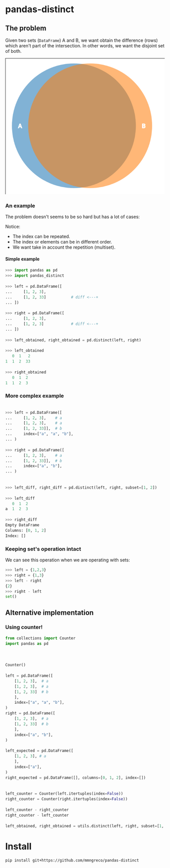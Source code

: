 # pandas-distinct

## The problem

Given two sets (`DataFrame`) A and B, we want obtain the difference (rows)
which aren't part of the intersection. In other words, we want the disjoint set
of both.

![venn diagram](venn.png)


### An example

The problem doesn't seems to be so hard but has a lot of cases:

Notice:

- The index can be repeated.
- The index or elements can be in different order.
- We want take in account the repetition (multiset).


#### Simple example

```python
>>> import pandas as pd
>>> import pandas_distinct

>>> left = pd.DataFrame([
...     [1, 2, 3],
...     [1, 2, 33]           # diff <---+
... ])

>>> right = pd.DataFrame([
...     [1, 2, 3],
...     [1, 2, 3]            # diff <---+
... ])

>>> left_obtained, right_obtained = pd.distinct(left, right)

>>> left_obtained
   0  1   2
1  1  2  33

>>> right_obtained
   0  1  2
1  1  2  3

```


### More complex example

```python

>>> left = pd.DataFrame([
...     [1, 2, 3],    # a
...     [1, 2, 3],    # a
...     [1, 2, 33]],  # b
...     index=["a", "a", "b"],
... )

>>> right = pd.DataFrame([
...     [1, 2, 3],    # a
...     [1, 2, 33]],  # b
...     index=["a", "b"],
... )


>>> left_diff, right_diff = pd.distinct(left, right, subset=[1, 2])

>>> left_diff
   0  1  2
a  1  2  3

>>> right_diff
Empty DataFrame
Columns: [0, 1, 2]
Index: []
```


### Keeping set's operation intact


We can see this operation when we are operating with sets:

```python
>>> left = {1,2,3}
>>> right = {1,3}
>>> left - right
{2}
>>> right - left
set()
```

## Alternative implementation

### Using counter!


```python
from collections import Counter
import pandas as pd



Counter()

left = pd.DataFrame([
    [1, 2, 3],  # a
    [1, 2, 3],  # a
    [1, 2, 33]  # b
    ],
    index=["a", "a", "b"],
)
right = pd.DataFrame([
    [1, 2, 3],  # a
    [1, 2, 33]  # b
    ],
    index=["a", "b"],
)

left_expected = pd.DataFrame([
    [1, 2, 3], # a
    ],
    index=["a"],
)
right_expected = pd.DataFrame([], columns=[0, 1, 2], index=[])


left_counter = Counter(left.itertuples(index=False))
right_counter = Counter(right.itertuples(index=False))

left_counter - right_counter
right_counter - left_counter

left_obtained, right_obtained = utils.distinct(left, right, subset=[1, 2])
```

# Install

```bash
pip install git+https://github.com/mmngreco/pandas-distinct
```
